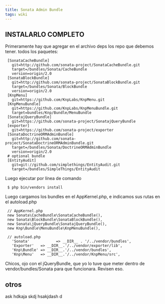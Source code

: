 ```yaml
---
title: Sonata Admin Bundle
tags: wiki
---
```


INSTALARLO COMPLETO
-------------------

Primeramente hay que agregar en el archivo deps los repo que debemos
tener. todos los paquetes:

     [SonataCacheBundle]
       git=http://github.com/sonata-project/SonataCacheBundle.git
       target=/bundles/Sonata/CacheBundle
       version=origin/2.0
     [SonataBlockBundle]
       git=http://github.com/sonata-project/SonataBlockBundle.git
       target=/bundles/Sonata/BlockBundle
       version=origin/2.0
     [KnpMenu]
       git=https://github.com/KnpLabs/KnpMenu.git
     [KnpMenuBundle]
       git=https://github.com/KnpLabs/KnpMenuBundle.git
       target=bundles/Knp/Bundle/MenuBundle
     [SonatajQueryBundle]
       git=https://github.com/sonata-project/SonatajQueryBundle
     [exporter]
       git=https://github.com/sonata-project/exporter
     [SonataDoctrineORMAdminBundle]
       git=http://github.com/sonata-project/SonataDoctrineORMAdminBundle.git
       target=/bundles/Sonata/DoctrineORMAdminBundle
       version=origin/2.0
     # optional bundle
     [EntityAudit]
       git=git://github.com/simplethings/EntityAudit.git
       target=/bundles/SimpleThings/EntityAudit

Luego ejecutar por línea de comando

     $ php bin/vendors install

Luego cargamos los bundles en el AppKernel.php, e indicamos sus rutas en
el autoload.php

     // AppKernel.php
     new Sonata\CacheBundle\SonataCacheBundle(),
     new Sonata\BlockBundle\SonataBlockBundle(),
     new Sonata\jQueryBundle\SonatajQueryBundle(),
     new Knp\Bundle\MenuBundle\KnpMenuBundle(),

     // autoload.php
       'Sonata'            => __DIR__ . '/../vendor/bundles',
       'Exporter'   => __DIR__.'/../vendor/exporter/lib',
       'Knp\Bundle' => __DIR__.'/../vendor/bundles',
       'Knp\Menu'   => __DIR__.'/../vendor/KnpMenu/src',

Chicos, ojo con el jQueryBundle, que yo lo tuve que meter dentro de
vendor/bundles/Sonata para que funcionara. Revisen eso.

otros
-----

ask hdkaja skdj hsakjdash d
